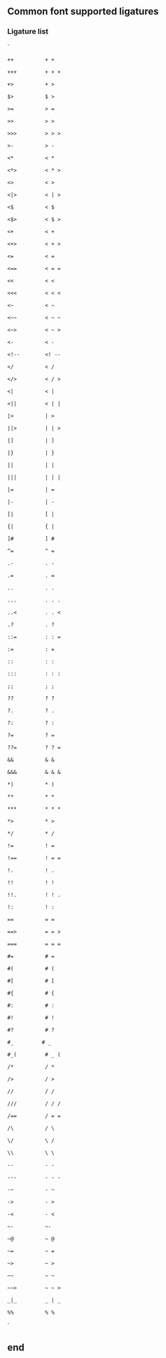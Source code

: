 ## Common font supported ligatures


### Ligature list
`

    ++          + +

    +++         + + +

    +>          + >

    $>          $ >

    >=          > =

    >>          > >

    >>>         > > >

    >-          > -

    <*          < *

    <*>         < * >

    <>          < >

    <|>         < | >

    <$          < $

    <$>         < $ >

    <+          < +

    <+>         < + >

    <=          < =

    <==         < = =

    <<          < <

    <<<         < < <

    <~          < ~

    <~~         < ~ ~

    <~>         < ~ >

    <-          < -

    <!--        <! --

    </          < /

    </>         < / >

    <|          < |

    <||         < | |

    |>          | >

    ||>         | | >

    |]          | ]

    |}          | }

    ||          | |

    |||         | | |

    |=          | =

    |-          | -

    [|          [ |

    {|          { |

    ]#          ] #

    ^=          ^ =

    .-          . -

    .=          . =

    ..          . .

    ...         . . .

    ..<         . . <

    .?          . ?

    ::=         : : =

    :=          : =

    ::          : :

    :::         : : :

    ;;          ; ;

    ??          ? ?

    ?.          ? .

    ?:          ? :

    ?=          ? =

    ??=         ? ? =

    &&          & &

    &&&         & & &

    *)          * )

    **          * *

    ***         * * *

    *>          * >

    */          * /

    !=          ! =

    !==         ! = =

    !.          ! .

    !!          ! !

    !!.         ! ! .

    !:          ! :

    ==          = =

    ==>         = = >

    ===         = = =

    #=          # =

    #(          # (

    #[          # [

    #{          # {

    #:          # :

    #!          # !

    #?          # ?

    #_         # _

    #_(         # _ (

    /*          / *

    />          / >

    //          / /

    ///         / / /

    /==         / = =

    /\          / \

    \/          \ /

    \\          \ \

    --          - -

    ---         - - -

    -~          - ~

    ->          - >

    -<          - <

    ~-          ~-

    ~@          ~ @

    ~=          ~ =

    ~>          ~ >

    ~~          ~ ~

    ~~>         ~ ~ >

    _|_         _ | _

    %%          % %
`
## end
